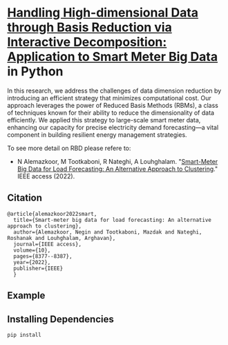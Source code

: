 # [Handling High-dimensional Data through Basis Reduction via Interactive Decomposition: Application to Smart Meter Big Data](https://ishmaelrezaei.github.io/ComEd/) in Python

In this research, we address the challenges of data dimension reduction by introducing an efficient strategy that minimizes computational cost. Our approach leverages the power of Reduced Basis Methods (RBMs), a class of techniques known for their ability to reduce the dimensionality of data efficiently. We applied this strategy to large-scale smart meter data, enhancing our capacity for precise electricity demand forecasting—a vital component in building resilient energy management strategies.

To see more detail on RBD please refere to:

  - N Alemazkoor, M Tootkaboni, R Nateghi, A Louhghalam. "[Smart-Meter Big Data for Load Forecasting: An Alternative Approach to Clustering](https://ieeexplore.ieee.org/document/9678362)." IEEE access (2022).

## Citation

    @article{alemazkoor2022smart,
      title={Smart-meter big data for load forecasting: An alternative approach to clustering},
      author={Alemazkoor, Negin and Tootkaboni, Mazdak and Nateghi, Roshanak and Louhghalam, Arghavan},
      journal={IEEE access},
      volume={10},
      pages={8377--8387},
      year={2022},
      publisher={IEEE}
      }


## Example



## Installing Dependencies

    pip install 
    
